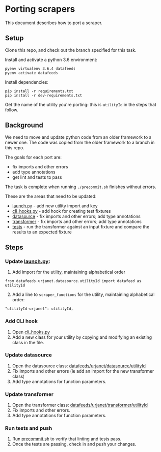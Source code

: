 # Porting scrapers

This document describes how to port a scraper.

## Setup

Clone this repo, and check out the branch specified for this task.

Install and activate a python 3.6 environment:

```
pyenv virtualenv 3.6.4 datafeeds
pyenv activate datafeeds
```

Install dependencies:

```
pip install -r requirements.txt
pip install -r dev-requirements.txt
```

Get the name of the utility you're porting: this is `utilityId` in the steps that follow.

## Background

We need to move and update python code from an older framework to a newer one.
The code was copied from the older framework to a branch in this repo.

The goals for each port are:

  - fix imports and other errors
  - add type annotations
  - get lint and tests to pass

The task is complete when running `./precommit.sh` finishes without errors.

These are the areas that need to be updated:

  - [launch.py](../launch.py) - add new utility import and key
  - [cli_hooks.py](../datafeeds/urjanet/scripts/cli_hooks.py) - add hook for creating test fixtures
  - [datasource](../datafeeds/urjanet/datasource) - fix imports and other errors; add type annotations
  - [transformer](../datafeeds/urjanet/transformer) - fix imports and other errors; add type annotations
  - [tests](../datafeeds/urjanet/tests/) - run the transformer against an input fixture and compare the results to an expected fixture

## Steps

### Update [launch.py](../launch.py):

1. Add import for the utility, maintaining alphabetical order

```
from datafeeds.urjanet.datasource.utilityId import datafeed as utilityId
```

2. Add a line to `scraper_functions` for the utility, maintaining alphabetical order:

```
"utilityId-urjanet": utilityId,
```

### Add CLI hook

1. Open [cli_hooks.py](../datafeeds/urjanet/scripts/cli_hooks.py)
2. Add a new class for your utility by copying and modifying an existing class in the file.

### Update datasource

1. Open the datasource class: [datafeeds/urjanet/datasource/utilityId](../datafeeds/urjanet/datasource)
2. Fix imports and other errors (ie add an import for the new transformer class)
3. Add type annotations for function parameters.

### Update transformer

1. Open the transformer class: [datafeeds/urjanet/transformer/utilityId](../datafeeds/urjanet/transformer)
2. Fix imports and other errors.
3. Add type annotations for function parameters.

### Run tests and push

1. Run [precommit.sh](../precommit.sh) to verify that linting and tests pass.
2. Once the tests are passing, check in and push your changes.

